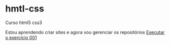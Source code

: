 # hmtl-css
 Curso html5 css3

Estou aprendendo criar sites e agora vou gerenciar os repositórios
<a href= "https://bbrunrs.github.io/hmtl-css/exerc%C3%ADcios/ex001/">Executar o exercício 001</a>